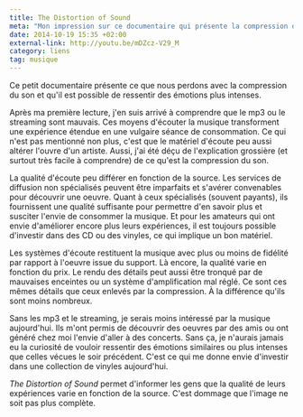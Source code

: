 ```yaml
---
title: The Distortion of Sound
meta: "Mon impression sur ce documentaire qui présente la compression du son."
date: 2014-10-19 15:35 +02:00
external-link: http://youtu.be/mDZcz-V29_M
category: liens
tag: musique
---
```


Ce petit documentaire présente ce que nous perdons avec la compression du son et qu'il est possible de ressentir des émotions plus intenses.

Après ma première lecture, j'en suis arrivé à comprendre que le mp3 ou le streaming sont mauvais. Ces moyens d'écouter la musique transforment une expérience étendue en une vulgaire séance de consommation. Ce qui n'est pas mentionné non plus, c'est que le matériel d'écoute peu aussi altérer l'ouvre d'un artiste. Aussi, j'ai été déçu de l'explication grossière (et surtout très facile à comprendre) de ce qu'est la compression du son.

La qualité d'écoute peu différer en fonction de la source. Les services de diffusion non spécialisés peuvent être imparfaits et s'avérer convenables pour découvrir une oeuvre. Quant à ceux spécialisés (souvent payants), ils fournissent une qualité suffisante pour permettre d'en savoir plus et susciter l'envie de consommer la musique. Et pour les amateurs qui ont envie d'améliorer encore plus leurs expériences, il est toujours possible d'investir dans des CD ou des vinyles, ce qui implique un bon matériel.

Les systèmes d'écoute restituent la musique avec plus ou moins de fidélité par rapport à l'oeuvre issue du support. Là encore, la qualité varie en fonction du prix. Le rendu des détails peut aussi être tronqué par de mauvaises enceintes ou un système d'amplification mal réglé. Ce sont ces mêmes détails que ceux enlevés par la compression. À la différence qu'ils sont moins nombreux.

Sans les mp3 et le streaming, je serais moins intéressé par la musique aujourd'hui. Ils m'ont permis de découvrir des oeuvres par des amis ou ont généré chez moi l'envie d'aller à des concerts. Sans ça, je n'aurais jamais eu la curiosité de vouloir ressentir des émotions similaires ou plus intenses que celles vécues le soir précédent. C'est ce qui me donne envie d'investir dans une collection de vinyles aujourd'hui.

<i lang="en">The Distortion of Sound</i> permet d'informer les gens que la qualité de leurs expériences varie en fonction de la source. C'est dommage que l'image ne soit pas plus complète.